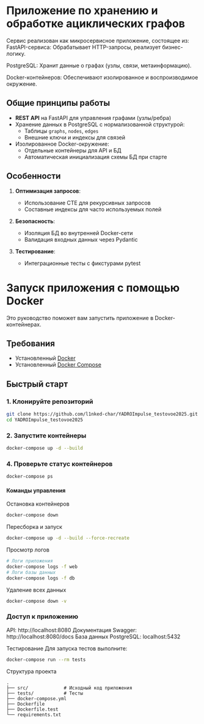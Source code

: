 # Приложение по хранению и обработке ациклических графов

Сервис реализован как микросервисное приложение, состоящее из:
FastAPI-сервиса: Обрабатывает HTTP-запросы, реализует бизнес-логику.

PostgreSQL: Хранит данные о графах (узлы, связи, метаинформацию).

Docker-контейнеров: Обеспечивают изолированное и воспроизводимое окружение.

## Общие принципы работы
- **REST API** на FastAPI для управления графами (узлы/ребра)
- Хранение данных в PostgreSQL с нормализованной структурой:
  - Таблицы `graphs`, `nodes`, `edges`
  - Внешние ключи и индексы для связей
- Изолированное Docker-окружение:
  - Отдельные контейнеры для API и БД
  - Автоматическая инициализация схемы БД при старте

## Особенности
1. **Оптимизация запросов**:
   - Использование CTE для рекурсивных запросов
   - Составные индексы для часто используемых полей

2. **Безопасность**:
   - Изоляция БД во внутренней Docker-сети
   - Валидация входных данных через Pydantic

3. **Тестирование**:
   - Интеграционные тесты с фикстурами pytest

# Запуск приложения с помощью Docker

Это руководство поможет вам запустить приложение в Docker-контейнерах.

## Требования
- Установленный [Docker](https://docs.docker.com/get-docker/)
- Установленный [Docker Compose](https://docs.docker.com/compose/install/)

## Быстрый старт

### 1. Клонируйте репозиторий
```bash
git clone https://github.com/l1nked-char/YADROImpulse_testovoe2025.git
cd YADROImpulse_testovoe2025
```

### 2. Запустите контейнеры
```bash
docker-compose up -d --build
```
### 4. Проверьте статус контейнеров
```bash
docker-compose ps
```
#### Команды управления
Остановка контейнеров
```bash
docker-compose down
```
Пересборка и запуск
```bash
docker-compose up -d --build --force-recreate
```
Просмотр логов
```bash
# Логи приложения
docker-compose logs -f web
# Логи базы данных
docker-compose logs -f db
```
Удаление всех данных
```bash
docker-compose down -v
```
### Доступ к приложению
API: http://localhost:8080
Документация Swagger: http://localhost:8080/docs
База данных PostgreSQL: localhost:5432

Тестирование
Для запуска тестов выполните:
```bash
docker-compose run --rm tests
```
Структура проекта
```
.
├── src/             # Исходный код приложения
├── tests/           # Тесты
├── docker-compose.yml
├── Dockerfile
├── Dockerfile.test
└── requirements.txt
```
